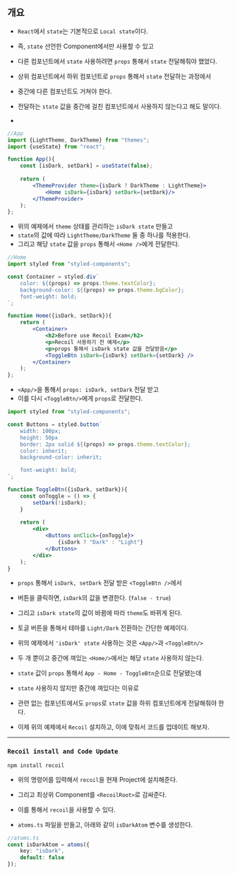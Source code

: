 
## 개요

- `React`에서 `state`는 기본적으로 `Local state`이다.
- 즉, `state` 선언한 Component에서만 사용할 수 있고
- 다른 컴포넌트에서 `state` 사용하려면 `props` 통해서 `state` 전달해줘야 했었다.

- 상위 컴포넌트에서 하위 컴포넌트로 `props` 통해서 `state` 전달하는 과정에서
- 중간에 다른 컴포넌트도 거쳐야 한다.
- 전달하는 `state` 값을 중간에 걸친 컴포넌트에서 사용하지 않는다고 해도 말이다.
- 

``` jsx
//App
import {LightTheme, DarkTheme} from "themes";
import {useState} from "react";

function App(){
	const [isDark, setDark] = useState(false);
	
	return (
		<ThemeProvider theme={isDark ? DarkTheme : LightTheme}>
			<Home isDark={isDark} setDark={setDark}/>
		</ThemeProvider>
	);
};
```

- 위의 예제에서 `theme` 상태를 관리하는 `isDark state` 만들고
- `state`의 값에 따라 `LightTheme/DarkTheme` 둘 중 하나를 적용한다.
- 그리고 해당 `state` 값을 `props` 통해서 `<Home />`에게 전달한다.

``` jsx
//Home
import styled from "styled-components";

const Container = styled.div`
	color: ${(props) => props.theme.textColor};
	background-color: ${(props) => props.theme.bgColor};
	font-weight: bold;
`;

function Home({isDark, setDark}){
	return (
		<Container>
			<h2>Before use Recoil Exam</h2>
			<p>Recoil 사용하기 전 예제</p>
			<p>props 통해서 isDark state 값을 전달받음</p>
			<ToggleBtn isDark={isDark} setDark={setDark} />
		</Container>
	);
};
```

- `<App/>`을 통해서 `props: isDark, setDark` 전달 받고
- 이를 다시 `<ToggleBtn/>`에게 `props`로 전달한다.

``` jsx
import styled from "styled-components";

const Buttons = styled.button`
	width: 100px;
	height: 50px
	border: 2px solid ${(props) => props.theme.textColor};
	color: inherit;
	background-color: inherit;

	font-weight: bold;
`;

function ToggleBtn({isDark, setDark}){
	const onToggle = () => {
		setDark(!isDark);
	}
	
	return (
		<div>
			<Buttons onClick={onToggle}>
				{isDark ? "Dark" : "Light"}
			</Buttons>
		</div>
	);
}
```

- `props` 통해서 `isDark, setDark` 전달 받은 `<ToggleBtn />`에서
- 버튼을 클릭하면, `isDark`의 값을 변경한다. (`false - true`)
- 그리고 `isDark state`의 값이 바뀜에 따라 `theme`도 바뀌게 된다.

- 토글 버튼을 통해서 테마를 `Light/Dark` 전환하는 간단한 예제이다.

- 위의 예제에서 `'isDark' state` 사용하는 것은 `<App/>`과 `<ToggleBtn/>`
- 두 개 뿐이고 중간에 껴있는 `<Home/>`에서는 해당 `state` 사용하지 않는다.

- `state` 값이 `props` 통해서 `App - Home - ToggleBtn`순으로 전달됐는데
- `state` 사용하지 않지만 중간에 껴있다는 이유로
- 관련 없는 컴포넌트에서도 `props`로 `state` 값을 하위 컴포넌트에게 전달해줘야 한다.

- 이제 위의 예제에서 `Recoil` 설치하고, 이에 맞춰서 코드를 업데이트 해보자.

---

### `Recoil install and Code Update`

``` shell
npm install recoil
```

- 위의 명령어를 입력해서 `recoil`을 현재 Project에 설치해준다.
- 그리고 최상위 Component를 `<RecoilRoot>`로 감싸준다.
- 이를 통해서 `recoil`을 사용할 수 있다.

- `atoms.ts` 파일을 만들고, 아래와 같이 `isDarkAtom` 변수를 생성한다.

``` ts
//atoms.ts
const isDarkAtom = atoms({
	key: "isDark",
	default: false
});
```

